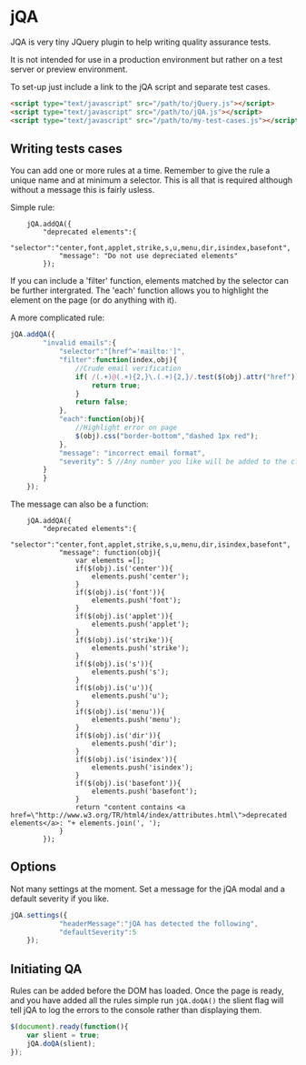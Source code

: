 jQA
===

JQA is very tiny JQuery plugin to help writing quality assurance tests.

It is not intended for use in a production environment but rather on a test server or preview environment.

To set-up just include a link to the jQA script and separate test cases.

```html
<script type="text/javascript" src="/path/to/jQuery.js"></script>
<script type="text/javascript" src="/path/to/jQA.js"></script>
<script type="text/javascript" src="/path/to/my-test-cases.js"></script>
```

Writing tests cases
-------------------

You can add one or more rules at a time. Remember to give the rule a unique name and at minimum a selector. This is all that is required although without a message this is fairly usless. 

Simple rule:

```
	jQA.addQA({
		"deprecated elements":{
			"selector":"center,font,applet,strike,s,u,menu,dir,isindex,basefont",
			"message": "Do not use depreciated elements"
		});	
```
If you can include a 'filter' function, elements matched by the selector can be further intergrated. The 'each' function allows you to highlight the element on the page (or do anything with it).

A more complicated rule:

```javascript
jQA.addQA({
		"invalid emails":{
			"selector":"[href^='mailto:']",
			"filter":function(index,obj){
				//Crude email verification
				if( /(.+)@(.+){2,}\.(.+){2,}/.test($(obj).attr("href")){
					return true;
				}
				return false;
			},
			"each":function(obj){
				//Highlight error on page
				$(obj).css("border-bottom","dashed 1px red");
			},
			"message": "incorrect email format",
			"severity": 5 //Any number you like will be added to the class on the 
		}
		}
	});
```
The message can also be a function:

```
	jQA.addQA({
		"deprecated elements":{
			"selector":"center,font,applet,strike,s,u,menu,dir,isindex,basefont",
			"message": function(obj){
				var elements =[];
				if($(obj).is('center')){
					elements.push('center');
				}
				if($(obj).is('font')){
					elements.push('font');
				}
				if($(obj).is('applet')){
					elements.push('applet');
				}
				if($(obj).is('strike')){
					elements.push('strike');
				}
				if($(obj).is('s')){
					elements.push('s');
				}
				if($(obj).is('u')){
					elements.push('u');
				}
				if($(obj).is('menu')){
					elements.push('menu');
				}
				if($(obj).is('dir')){
					elements.push('dir');
				}
				if($(obj).is('isindex')){
					elements.push('isindex');
				}
				if($(obj).is('basefont')){
					elements.push('basefont');
				}
				return "content contains <a href=\"http://www.w3.org/TR/html4/index/attributes.html\">deprecated elements</a>: "+ elements.join(', ');
			}
		});	
```

Options
-------

Not many settings at the moment. Set a message for the jQA modal and a default severity if you like.

```javascript
jQA.settings({
			"headerMessage":"jQA has detected the following",
			"defaultSeverity":5
	});
```


Initiating QA
-------------

Rules can be added before the DOM has loaded. Once the page is ready, and you have added all the rules simple run `jQA.doQA()` the slient flag will tell jQA to log the errors to the console rather than displaying them.

```javascript
$(document).ready(function(){
	var slient = true;
	jQA.doQA(slient);
});
```
